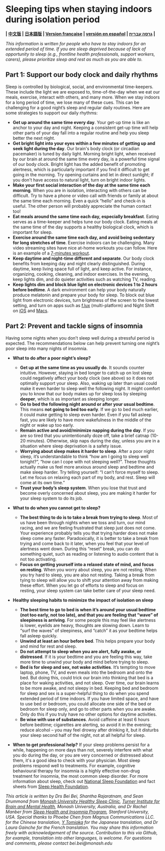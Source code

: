 # Sleeping tips when staying indoors during isolation period

**| [中文版](https://github.com/beisci/SleepInfo/blob/master/sleep_in_isolation_cn.md) | [日本語版](https://github.com/beisci/SleepInfo/blob/master/sleep_in_isolation_jp.md) | [Version française](https://github.com/beisci/SleepInfo/blob/master/sleep_in_isolation_fr.md) | [versión en español](https://github.com/beisci/SleepInfo/blob/master/sleep_in_isolation_sp.md) | [גרסה עברית](https://github.com/beisci/SleepInfo/blob/master/sleep_in_isolation_he.md) |**

_This information is written for people who have to stay indoors for an extended period of time. If you are sleep deprived because of lack of opportunity to sleep (e.g., frontline health professionals, support workers, carers), please prioritize sleep and rest as much as you are able to._ 

## Part 1: Support our body clock and daily rhythms
Sleep is controlled by biological, social, and environmental time-keepers. These include the light we are exposed to, time-of-the-day when we eat our meals, exercise, interact with others, and many more. When we stay indoors for a long period of time, we lose many of these cues. This can be challenging for a good night’s sleep and regular daily routines. Here are some strategies to support our daily rhythms:
- **Get up around the same time every day**. Your get-up time is like an anchor to your day and night. Keeping a consistent get-up time will help other parts of your day fall into a regular routine and help you sleep better the next night.
- **Get bright light into your eyes within a few minutes of getting up and seek light during the day**. Our brain's body clock (or circadian pacemaker) is tuned by daily light. Morning bright light, when received by our brain at around the same time every day, is a powerful time signal of our body clock. Bright light has the added benefit of promoting alertness, which is particularly important if you find it difficult to get going in the morning. Try opening curtains and let in direct sunlight; if you don't have access to natural light, turn on bright indoor lights. 
- **Make your first social interaction of the day at the same time each morning**. When you are in isolation, interacting with others can be difficult. Try to have a phone or video call with friends or family at about the same time each morning. Even a quick “hello” and check-in is useful. The other person will probably appreciate the human contact too!
- **Eat meals around the same time each day, especially breakfast**. Eating serves as a time-keeper and helps tune our body clock. Eating meals at the same time of the day supports a healthy biological clock, which is important for sleep.
- **Exercise around the same time each day, and avoid being sedentary for long stretches of time**. Exercise indoors can be challenging. Many video streaming sites have nice at-home workouts you can follow. Here is an example of a [7-minutes workout](https://www.youtube.com/watch?v=ECxYJcnvyMw).
- **Keep daytime and night-time different and separate**. Our body clock benefits from keeping day and night clearly distinguished. During daytime, keep living space full of light, and keep active. For instance, organizing, cooking, cleaning, and indoor exercises. In the evening, keep lights dim, and do quieter activities such as watching TV, reading. 
- **Keep lights dim and block blue light on electronic devices 1 to 2 hours before bedtime**. A dark environment can help your body naturally produce melatonin and prepare your body for sleep. To block out blue light from electronic devices, turn brightness of the screen to the lowest setting, and turn on apps such as [f.lux](https://justgetflux.com/) (multi-platform) and Night Shift on [iOS](https://support.apple.com/en-au/HT207570) and [Macs](https://support.apple.com/en-au/HT207513).

## Part 2: Prevent and tackle signs of insomnia
Having some nights when you don’t sleep well during a stressful period is expected. The recommendations below can help prevent turning one night’s poor sleep into many nights of insomnia.

- **What to do after a poor night’s sleep?**
  - **Get up at the same time as you usually do**. It sounds counter intuitive. However, staying in bed longer to catch up on lost sleep could negatively affect your body clock (see above) so it does not optimally support your sleep. Also, waking up later than usual could make it even harder to sleep well the following night. It might comfort you to know that our body makes up for sleep loss by sleeping **deeper**, which is as important as sleeping longer.
  - **Go to bed the following night around or after your usual bedtime**. This means **not going to bed too early**. If we go to bed much earlier, it could make getting to sleep even harder. Even if you fall asleep fast, you are likely to have more wakefulness in the middle of the night or wake up too early.
  - **Remain active and avoid/minimize napping during the day**. If you are so tired that you unintentionally doze off, take a brief catnap (10-20 minutes). Otherwise, skip naps during the day, unless you are in a situation where sleep deprivation is a safety issue.
  - **Worrying about sleep makes it harder to sleep**. After a poor night sleep, it’s understandable to think “how am I going to sleep well tonight?”, “how can I cope with not sleeping well?”. These thoughts actually make us feel more anxious around sleep and bedtime and make sleep harder. Try telling yourself: “I can’t force myself to sleep. Let me focus on relaxing each part of my body, and rest. Sleep will come at its own time.”
  - **Trust your body’s sleep system**. When you lose that trust and become overly concerned about sleep, you are making it harder for your sleep system to do its job.

- **What to do when you cannot get to sleep?**
  - **The best thing to do is to take a break from trying to sleep**. Most of us have been through nights when we toss and turn, our mind racing, and we are feeling frustrated that sleep just does not come. Your experience probably tells you that trying harder does not make sleep come any faster. Paradoxically, it is better to take a break from trying and come back to it later, when you feel that your level of alertness went down. During this “reset” break, you can do something quiet, such as reading or listening to audio content that is not too activating.
  - **Focus on getting yourself into a relaxed state of mind, and focus on resting**. When you worry
about sleep, you are not resting. When you try hard to sleep, you are also not resting. Taking a break from tying to sleep will allow you to shift your attention away from making these effort. When you let go of efforts to sleep and focus on resting, your sleep system can take better care of your sleep need.

- **Healthy sleeping habits to minimize the impact of isolation on sleep**
  - **The best time to go to bed is when it’s around your usual bedtime (not too early, not too late), and that you are feeling that “wave” of sleepiness is arriving**. For some people this may feel like alertness is lower, eyelids are heavy, thoughts are slowing down. Learn to “surf the waves” of sleepiness, and “catch” it as your bedtime helps fall asleep quickly. 
  - **Unwind at least an hour before bed**. This helps prepare your body and mind for rest and sleep. 
  - **Do not attempt to sleep when you are alert, fully awake, or distressed**. If it is your bedtime and you are feeling this way, take more time to unwind your body and mind before trying to sleep.
  - **Bed is for sleep and sex, not wake activities**. It’s tempting to move laptop, phone, TV, and even meals into the bedroom and onto the bed. But doing this, could trick our brain into thinking that bed is a place for waking activities, and not sleep. Over time, our brain learns to be more awake, and not sleepy in bed. Keeping bed and bedroom for sleep and sex is a super-helpful thing to do when you spend extended period of time indoors. If you have limited space, and have to use bed or bedroom, you could allocate one side of the bed or bedroom for sleep only, and go to other parts when you are awake. Only do this if you truly have no other options for daytime activities.
  - **Be wise with use of substances**. Avoid caffeine at least 6 hours before bedtime; cigarettes are alerting, so avoid it in the evening; reduce alcohol – you may feel drowsy after drinking it, but it disturbs your sleep second half of the night, not at all helpful for sleep. 
  
- **When to get professional help?** If your sleep problems persist for a while, happening on more days than not, severely interfere with what you do during the day, or you are very concerned or distressed about them, it's a good idea to check with your physician. Most sleep problems respond well to treatments. For example, cognitive behavioural therapy for insomnia is a highly effective non-drug treatment for insomnia, the most common sleep disorder. For more information about sleep, check out [National Sleep Foundation](https://www.sleepfoundation.org/) and fact sheets from [Sleep Health Foundation](https://www.sleephealthfoundation.org.au/fact-sheets.html).

_This article is written by Drs Bei Bei, Shantha Rajaratnam, and Sean Drummond from [Monash University Healthy Sleep Clinic](https://www.monash.edu/turner-institute/turner-clinics/healthy-sleep-clinic), [Turner Institute for Brain and Mental Health](https://www.monash.edu/turner-institute), Monash University, Australia, and Dr Rachel Manber from [Sleep Health and Insomnia Program](http://med.stanford.edu/insomnia.html), Stanford University, USA. Special thanks to Phoebe Chen from Magnus Communications LLC. for the Chinese translation, [Y Tomioka](https://github.com/tan93nt) for the Japanese translation, and Dr Laura Gainche for the French translation. You may share this information freely with acknowledgement of the source. Contribution to this via Github, for example, translation into other languages, is welcome. For questions and comments, please contact bei.bei@monash.edu_
